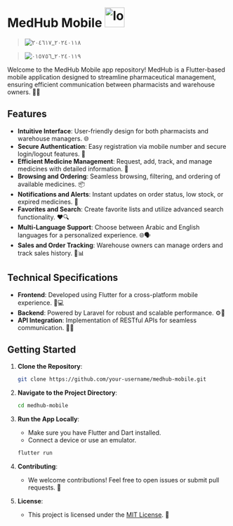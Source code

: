 # MedHub Mobile <img src="https://github.com/Abdalrahman-Alhamod/MedHub-Mobile/assets/137921143/876bc8c2-67c2-4c5d-b358-dcefc2446872" alt="logo" width="45" height="45" />

> ![٢٠٢٤٠١١٨_٢٠٤٦١٧](https://github.com/Abdalrahman-Alhamod/MedHub-Mobile/assets/137921143/72074dac-ca33-427f-831c-57df2c2c70e6)

> ![٢٠٢٤٠١١٩_٠١٥٧٥٦](https://github.com/Abdalrahman-Alhamod/MedHub-Mobile/assets/137921143/6dadf499-0791-4d70-86e4-5e7f33892149)

Welcome to the MedHub Mobile app repository! MedHub is a Flutter-based mobile application designed to streamline pharmaceutical management, ensuring efficient communication between pharmacists and warehouse owners. 💊📲

## Features

- **Intuitive Interface**: User-friendly design for both pharmacists and warehouse managers. 🌐
- **Secure Authentication**: Easy registration via mobile number and secure login/logout features. 🔐
- **Efficient Medicine Management**: Request, add, track, and manage medicines with detailed information. 💊
- **Browsing and Ordering**: Seamless browsing, filtering, and ordering of available medicines. 📦
- **Notifications and Alerts**: Instant updates on order status, low stock, or expired medicines. 🚨
- **Favorites and Search**: Create favorite lists and utilize advanced search functionality. ❤️🔍
- **Multi-Language Support**: Choose between Arabic and English languages for a personalized experience. 🌐🗣️
- **Sales and Order Tracking**: Warehouse owners can manage orders and track sales history. 💼📊

## Technical Specifications

- **Frontend**: Developed using Flutter for a cross-platform mobile experience. 📱💻
- **Backend**: Powered by Laravel for robust and scalable performance. ⚙️🚀
- **API Integration**: Implementation of RESTful APIs for seamless communication. 🔄📡

## Getting Started

1. **Clone the Repository**:

    ```bash
    git clone https://github.com/your-username/medhub-mobile.git
    ```

2. **Navigate to the Project Directory**:

    ```bash
    cd medhub-mobile
    ```

3. **Run the App Locally**:

    - Make sure you have Flutter and Dart installed.
    - Connect a device or use an emulator.

    ```bash
    flutter run
    ```

4. **Contributing**:

    - We welcome contributions! Feel free to open issues or submit pull requests. 🤝

5. **License**:

    - This project is licensed under the [MIT License](LICENSE). 📜
